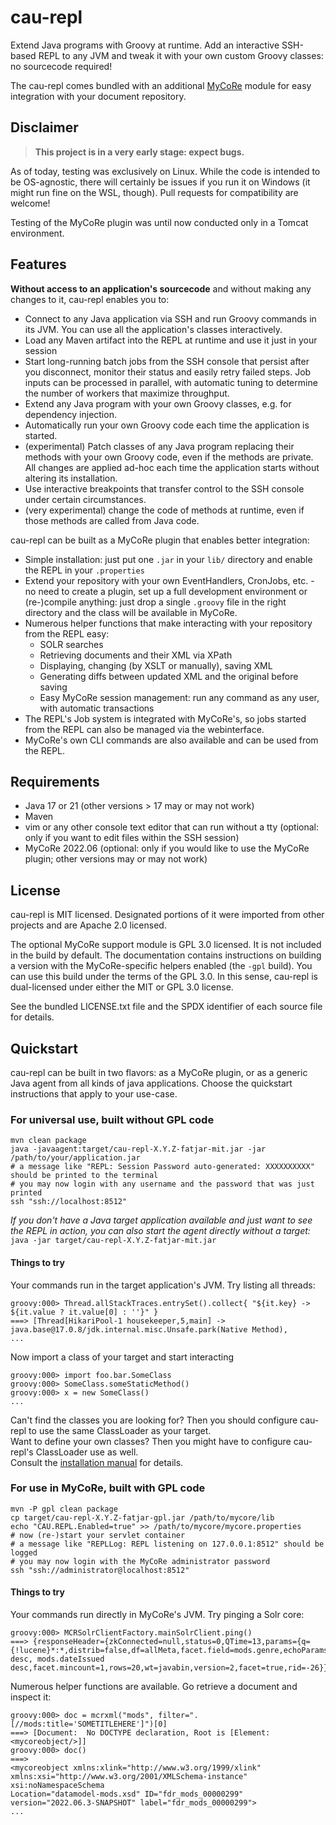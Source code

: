 # cau-repl

Extend Java programs with Groovy at runtime. Add an interactive SSH-based REPL to any JVM and tweak it with your own custom Groovy
classes: no sourcecode required!

The cau-repl comes bundled with an additional [MyCoRe](https://mycore.de) module for easy integration with your document repository.


## Disclaimer

> **This project is in a very early stage: expect bugs.**

As of today, testing was exclusively on Linux. While the code is intended to be OS-agnostic, there will certainly be
issues if you run it on Windows (it might run fine on the WSL, though). Pull requests for compatibility are welcome!

Testing of the MyCoRe plugin was until now conducted only in a Tomcat environment.

## Features

**Without access to an application's sourcecode** and without making any changes to it, cau-repl enables you to:

- Connect to any Java application via SSH and run Groovy commands in its JVM. You can use all the application's classes
  interactively.
- Load any Maven artifact into the REPL at runtime and use it just in your session
- Start long-running batch jobs from the SSH console that persist after you disconnect, monitor their status and easily
  retry failed steps. Job inputs can be processed in parallel, with automatic tuning to determine the number of workers
  that maximize throughput.
- Extend any Java program with your own Groovy classes, e.g. for dependency injection.
- Automatically run your own Groovy code each time the application is started.
- (experimental) Patch classes of any Java program replacing their methods with your own Groovy code, even if the methods are private.
  All changes are applied ad-hoc each time the application starts without altering its installation.
- Use interactive breakpoints that transfer control to the SSH console under certain circumstances.
- (very experimental) change the code of methods at runtime, even if those methods are called from Java code.

cau-repl can be built as a MyCoRe plugin that enables better integration:

- Simple installation: just put one `.jar` in your `lib/` directory and enable the REPL in your `.properties`
- Extend your repository with your own EventHandlers, CronJobs, etc. - no need to create a plugin, set up a full
  development environment or (re-)compile anything: just drop a single `.groovy` file in the right directory and the class will be available in MyCoRe.
- Numerous helper functions that make interacting with your repository from the REPL easy:
    - SOLR searches
    - Retrieving documents and their XML via XPath
    - Displaying, changing (by XSLT or manually), saving XML
    - Generating diffs between updated XML and the original before saving
    - Easy MyCoRe session management: run any command as any user, with automatic transactions
- The REPL's Job system is integrated with MyCoRe's, so jobs started from the REPL can also be managed via the webinterface.
- MyCoRe's own CLI commands are also available and can be used from the REPL.

## Requirements

- Java 17 or 21 (other versions > 17 may or may not work)
- Maven
- vim or any other console text editor that can run without a tty (optional: only if you want to edit files within the SSH session)
- MyCoRe 2022.06 (optional: only if you would like to use the MyCoRe plugin; other versions may or may not work)


## License

cau-repl is MIT licensed. Designated portions of it were imported from other projects and are Apache 2.0 licensed.

The optional MyCoRe support module is GPL 3.0 licensed. It is not included in the build by default. The documentation contains
instructions on building a version with the MyCoRe-specific helpers enabled (the `-gpl` build). You can use this build under the terms of
the GPL 3.0. In this sense, cau-repl is dual-licensed under either the MIT or GPL 3.0 license.

See the bundled LICENSE.txt file and the SPDX identifier of each source file for details.


## Quickstart

cau-repl can be built in two flavors: as a MyCoRe plugin, or as a generic Java agent from all kinds of java
applications. Choose the quickstart instructions that apply to your use-case.

### For universal use, built without GPL code
    mvn clean package
    java -javaagent:target/cau-repl-X.Y.Z-fatjar-mit.jar -jar /path/to/your/application.jar
    # a message like "REPL: Session Password auto-generated: XXXXXXXXXX" should be printed to the terminal
    # you may now login with any username and the password that was just printed
    ssh "ssh://localhost:8512"

*If you don't have a Java target application available and just want to see the REPL in action, you can also start the agent
directly without a target:* `java -jar target/cau-repl-X.Y.Z-fatjar-mit.jar`

#### Things to try

Your commands run in the target application's JVM. Try listing all threads:

    groovy:000> Thread.allStackTraces.entrySet().collect{ "${it.key} -> ${it.value ? it.value[0] : ''}" }
    ===> [Thread[HikariPool-1 housekeeper,5,main] -> java.base@17.0.8/jdk.internal.misc.Unsafe.park(Native Method),
    ...

Now import a class of your target and start interacting

    groovy:000> import foo.bar.SomeClass
    groovy:000> SomeClass.someStaticMethod()
    groovy:000> x = new SomeClass()
    ...

Can't find the classes you are looking for? Then you should configure cau-repl to use the same ClassLoader as your
target.<br/>
Want to define your own classes? Then you might have to configure cau-repl's ClassLoader use as well.<br/>
Consult the [installation manual](installation.md) for details.

### For use in MyCoRe, built with GPL code
    mvn -P gpl clean package
    cp target/cau-repl-X.Y.Z-fatjar-gpl.jar /path/to/mycore/lib
    echo "CAU.REPL.Enabled=true" >> /path/to/mycore/mycore.properties
    # now (re-)start your servlet container
    # a message like "REPLLog: REPL listening on 127.0.0.1:8512" should be logged
    # you may now login with the MyCoRe administrator password
    ssh "ssh://administrator@localhost:8512"

#### Things to try

Your commands run directly in MyCoRe's JVM. Try pinging a Solr core:

    groovy:000> MCRSolrClientFactory.mainSolrClient.ping()
    ===> {responseHeader={zkConnected=null,status=0,QTime=13,params={q={!lucene}*:*,distrib=false,df=allMeta,facet.field=mods.genre,echoParams=all,fl=*,score,sort=score desc, mods.dateIssued desc,facet.mincount=1,rows=20,wt=javabin,version=2,facet=true,rid=-26}},status=OK}

Numerous helper functions are available. Go retrieve a document and inspect it:

    groovy:000> doc = mcrxml("mods", filter=".[//mods:title='SOMETITLEHERE']")[0]
    ===> [Document:  No DOCTYPE declaration, Root is [Element: <mycoreobject/>]]
    groovy:000> doc()
    ===> 
    <mycoreobject xmlns:xlink="http://www.w3.org/1999/xlink" xmlns:xsi="http://www.w3.org/2001/XMLSchema-instance" xsi:noNamespaceSchema
    Location="datamodel-mods.xsd" ID="fdr_mods_00000299" version="2022.06.3-SNAPSHOT" label="fdr_mods_00000299">
    ...